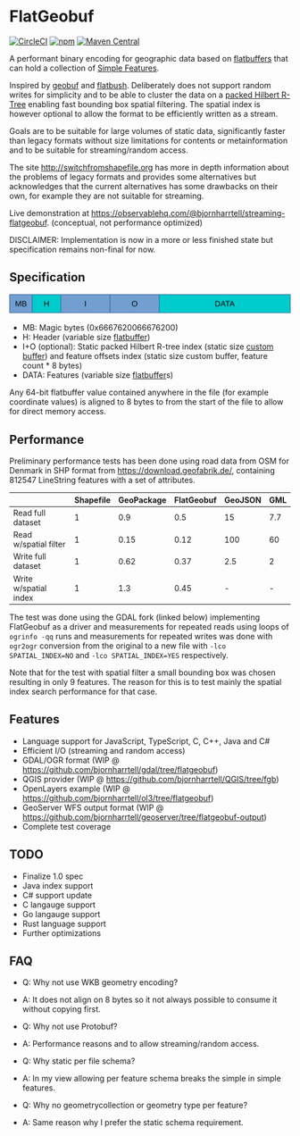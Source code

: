 # FlatGeobuf

[![CircleCI](https://img.shields.io/circleci/build/github/bjornharrtell/flatgeobuf.svg)](https://circleci.com/gh/bjornharrtell/flatgeobuf)
[![npm](https://img.shields.io/npm/v/flatgeobuf.svg)](https://www.npmjs.com/package/flatgeobuf)
[![Maven Central](https://img.shields.io/maven-central/v/org.wololo/flatgeobuf.svg)](https://search.maven.org/artifact/org.wololo/flatgeobuf)

A performant binary encoding for geographic data based on [flatbuffers](http://google.github.io/flatbuffers/) that can hold a collection of [Simple Features](https://en.wikipedia.org/wiki/Simple_Features).

Inspired by [geobuf](https://github.com/mapbox/geobuf) and [flatbush](https://github.com/mourner/flatbush). Deliberately does not support random writes for simplicity and to be able to cluster the data on a [packed Hilbert R-Tree](https://en.wikipedia.org/wiki/Hilbert_R-tree#Packed_Hilbert_R-trees) enabling fast bounding box spatial filtering. The spatial index is however optional to allow the format to be efficiently written as a stream.

Goals are to be suitable for large volumes of static data, significantly faster than legacy formats without size limitations for contents or metainformation and to be suitable for streaming/random access.

The site http://switchfromshapefile.org has more in depth information about the problems of legacy formats and provides some alternatives but acknowledges that the current alternatives has some drawbacks on their own, for example they are not suitable for streaming.

Live demonstration at https://observablehq.com/@bjornharrtell/streaming-flatgeobuf. (conceptual, not performance optimized)

DISCLAIMER: Implementation is now in a more or less finished state but specification remains non-final for now.

## Specification

![layout](doc/layout.svg "FlatGeobuf file layout")

* MB: Magic bytes (0x6667620066676200)
* H: Header (variable size [flatbuffer](https://github.com/bjornharrtell/flatgeobuf/blob/master/src/fbs/header.fbs))
* I+O (optional): Static packed Hilbert R-tree index (static size [custom buffer](https://github.com/bjornharrtell/flatgeobuf/blob/master/src/cpp/packedrtree.h)) and feature offsets index (static size custom buffer, feature count * 8 bytes)
* DATA: Features (variable size [flatbuffer](https://github.com/bjornharrtell/flatgeobuf/blob/master/src/fbs/feature.fbs)s)

Any 64-bit flatbuffer value contained anywhere in the file (for example coordinate values) is aligned to 8 bytes to from the start of the file to allow for direct memory access.

## Performance

Preliminary performance tests has been done using road data from OSM for Denmark in SHP format from https://download.geofabrik.de/, containing 812547 LineString features with a set of attributes.

|                       | Shapefile | GeoPackage | FlatGeobuf | GeoJSON | GML |
|-----------------------|-----------|------------|------------|---------|-----|
| Read full dataset     | 1         | 0.9        | 0.5        | 15      | 7.7 |
| Read w/spatial filter | 1         | 0.15       | 0.12       | 100     | 60  |
| Write full dataset    | 1         | 0.62       | 0.37       | 2.5     | 2   |
| Write w/spatial index | 1         | 1.3        | 0.45       | -       | -   |

The test was done using the GDAL fork (linked below) implementing FlatGeobuf as a driver and measurements for repeated reads using loops of `ogrinfo -qq` runs and measurements for repeated writes was done with `ogr2ogr` conversion from the original to a new file with `-lco SPATIAL_INDEX=NO` and `-lco SPATIAL_INDEX=YES` respectively.

Note that for the test with spatial filter a small bounding box was chosen resulting in only 9 features. The reason for this is to test mainly the spatial index search performance for that case.

## Features

* Language support for JavaScript, TypeScript, C, C++, Java and C#
* Efficient I/O (streaming and random access)
* GDAL/OGR format (WIP @ https://github.com/bjornharrtell/gdal/tree/flatgeobuf)
* QGIS provider (WIP @ https://github.com/bjornharrtell/QGIS/tree/fgb)
* OpenLayers example (WIP @ https://github.com/bjornharrtell/ol3/tree/flatgeobuf)
* GeoServer WFS output format (WIP @ https://github.com/bjornharrtell/geoserver/tree/flatgeobuf-output)
* Complete test coverage

## TODO

* Finalize 1.0 spec
* Java index support
* C# support update
* C langauge support
* Go langauge support
* Rust language support
* Further optimizations

## FAQ

- Q: Why not use WKB geometry encoding?
- A: It does not align on 8 bytes so it not always possible to consume it without copying first.

- Q: Why not use Protobuf?
- A: Performance reasons and to allow streaming/random access.

- Q: Why static per file schema?
- A: In my view allowing per feature schema breaks the simple in simple features.

- Q: Why no geometrycollection or geometry type per feature?
- A: Same reason why I prefer the static schema requirement.

